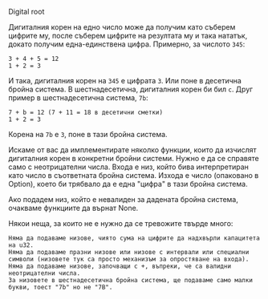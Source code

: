 Digital root

Дигиталния корен на едно число може да получим като съберем цифрите му, после съберем цифрите на резултата му и така нататък, докато получим една-единствена цифра. Примерно, за числото `345`:

```
3 + 4 + 5 = 12
1 + 2 = 3
```

И така, дигиталния корен на `345` е цифрата `3`. Или поне в десетична бройна система. В шестнадесетична, дигиталния корен би бил `c`. Друг пример в шестнадесетична система, `7b`:

```
7 + b = 12 (7 + 11 = 18 в десетични сметки)
1 + 2 = 3
```

Корена на `7b` е `3`, поне в тази бройна система.

Искаме от вас да имплементирате няколко функции, които да изчислят дигиталния корен в конкретни бройни системи. Нужно е да се справяте само с неотрицателни числа. Входа е низ, който бива интерпретиран като число в съответната бройна система. Изхода е число (опаковано в Option), което би трябвало да е една "цифра" в тази бройна система.

Ако подадем низ, който е невалиден за дадената бройна система, очакваме функциите да върнат None.

Някои неща, за които не е нужно да се тревожите твърде много:

    Няма да подаваме низове, чиято сума на цифрите да надхвърли капацитета на u32.
    Няма да подаваме празни низове или низове с интервали или специални символи (низовете тук са просто механизъм за опростяване на входа).
    Няма да подаваме низове, започващи с +, въпреки, че са валидни неотрицателни числа.
    За низовете в шестнадесетична бройна система, ще подаваме само малки букви, тоест "7b" но не "7B".

